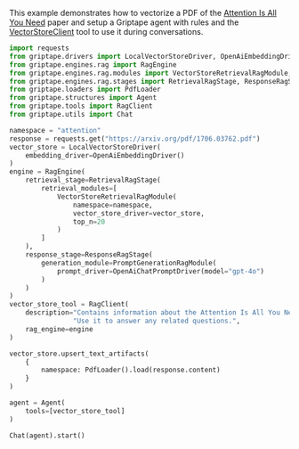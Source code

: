 This example demonstrates how to vectorize a PDF of the [Attention Is All You Need](https://arxiv.org/pdf/1706.03762.pdf) paper and setup a Griptape agent with rules and the [VectorStoreClient](../reference/griptape/tools/vector_store_client/tool.md) tool to use it during conversations.

```python
import requests
from griptape.drivers import LocalVectorStoreDriver, OpenAiEmbeddingDriver, OpenAiChatPromptDriver
from griptape.engines.rag import RagEngine
from griptape.engines.rag.modules import VectorStoreRetrievalRagModule, PromptGenerationRagModule
from griptape.engines.rag.stages import RetrievalRagStage, ResponseRagStage
from griptape.loaders import PdfLoader
from griptape.structures import Agent
from griptape.tools import RagClient
from griptape.utils import Chat

namespace = "attention"
response = requests.get("https://arxiv.org/pdf/1706.03762.pdf")
vector_store = LocalVectorStoreDriver(
    embedding_driver=OpenAiEmbeddingDriver()
)
engine = RagEngine(
    retrieval_stage=RetrievalRagStage(
        retrieval_modules=[
            VectorStoreRetrievalRagModule(
                namespace=namespace,
                vector_store_driver=vector_store,
                top_n=20
            )
        ]
    ),
    response_stage=ResponseRagStage(
        generation_module=PromptGenerationRagModule(
            prompt_driver=OpenAiChatPromptDriver(model="gpt-4o")
        )
    )
)
vector_store_tool = RagClient(
    description="Contains information about the Attention Is All You Need paper. "
                "Use it to answer any related questions.",
    rag_engine=engine
)

vector_store.upsert_text_artifacts(
    {
        namespace: PdfLoader().load(response.content)
    }
)

agent = Agent(
    tools=[vector_store_tool]
)

Chat(agent).start()

```

